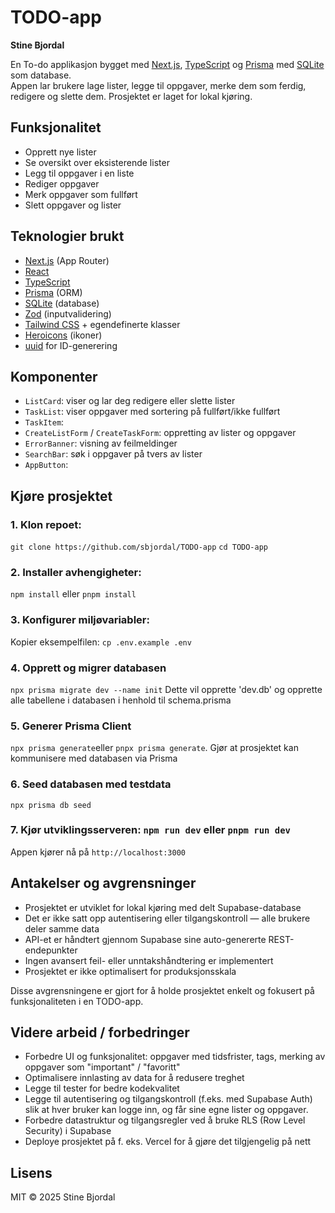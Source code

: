 # TODO-app
**Stine Bjordal**

En To-do applikasjon bygget med [Next.js](https://nextjs.org/), [TypeScript](https://www.typescriptlang.org/) og [Prisma](https://www.prisma.io/) med [SQLite](https://www.sqlite.org/) som database.  
Appen lar brukere lage lister, legge til oppgaver, merke dem som ferdig, redigere og slette dem. Prosjektet er laget for lokal kjøring.

## Funksjonalitet
- Opprett nye lister  
- Se oversikt over eksisterende lister  
- Legg til oppgaver i en liste  
- Rediger oppgaver  
- Merk oppgaver som fullført  
- Slett oppgaver og lister 

## Teknologier brukt
- [Next.js](https://nextjs.org/) (App Router)  
- [React](https://react.dev/)  
- [TypeScript](https://www.typescriptlang.org/)  
- [Prisma](https://www.prisma.io/) (ORM)  
- [SQLite](https://www.sqlite.org/) (database)  
- [Zod](https://zod.dev/) (inputvalidering)  
- [Tailwind CSS](https://tailwindcss.com/) + egendefinerte klasser  
- [Heroicons](https://heroicons.com/) (ikoner)  
- [uuid](https://www.npmjs.com/package/uuid) for ID-generering

## Komponenter
- `ListCard`: viser og lar deg redigere eller slette lister  
- `TaskList`: viser oppgaver med sortering på fullført/ikke fullført
- `TaskItem`:   
- `CreateListForm` / `CreateTaskForm`: oppretting av lister og oppgaver  
- `ErrorBanner`: visning av feilmeldinger  
- `SearchBar`: søk i oppgaver på tvers av lister
- `AppButton`: 

## Kjøre prosjektet
### 1. **Klon repoet:**
`git clone https://github.com/sbjordal/TODO-app`
`cd TODO-app`
### 2. **Installer avhengigheter:**
`npm install` eller `pnpm install`
### 3. **Konfigurer miljøvariabler:**
Kopier eksempelfilen: `cp .env.example .env`  
### 4. **Opprett og migrer databasen**
`npx prisma migrate dev --name init`
Dette vil opprette 'dev.db' og opprette alle tabellene i databasen i henhold til schema.prisma
### 5. **Generer Prisma Client**
`npx prisma generate`eller `pnpx prisma generate`. Gjør at prosjektet kan kommunisere med databasen via Prisma
### 6. **Seed databasen med testdata**
`npx prisma db seed`
### 7. **Kjør utviklingsserveren**: `npm run dev` eller `pnpm run dev`
Appen kjører nå på `http://localhost:3000`

## Antakelser og avgrensninger
- Prosjektet er utviklet for lokal kjøring med delt Supabase-database
- Det er ikke satt opp autentisering eller tilgangskontroll — alle brukere deler samme data
- API-et er håndtert gjennom Supabase sine auto-genererte REST-endepunkter
- Ingen avansert feil- eller unntakshåndtering er implementert
- Prosjektet er ikke optimalisert for produksjonsskala

Disse avgrensningene er gjort for å holde prosjektet enkelt og fokusert på funksjonaliteten i en TODO-app.

## Videre arbeid / forbedringer
- Forbedre UI og funksjonalitet: oppgaver med tidsfrister, tags, merking av oppgaver som "important" / "favoritt"
- Optimalisere innlasting av data for å redusere treghet
- Legge til tester for bedre kodekvalitet
- Legge til autentisering og tilgangskontroll (f.eks. med Supabase Auth) slik at hver bruker kan logge inn, og får sine egne lister og oppgaver.
- Forbedre datastruktur og tilgangsregler ved å bruke RLS (Row Level Security) i Supabase
- Deploye prosjektet på f. eks. Vercel for å gjøre det tilgjengelig på nett

## Lisens

MIT © 2025 Stine Bjordal